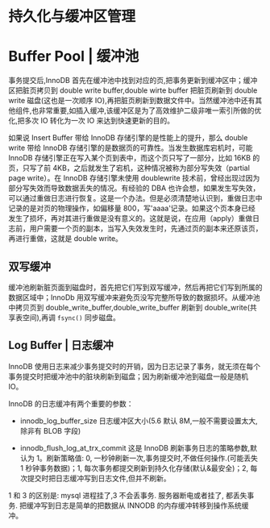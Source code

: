 # 持久化与缓冲区管理

# Buffer Pool | 缓冲池

事务提交后,InnoDB 首先在缓冲池中找到对应的页,把事务更新到缓冲区中；缓冲区把脏页拷贝到 double write buffer,double wirte buffer 把脏页刷新到 double write 磁盘(这也是一次顺序 IO),再把脏页刷新到数据文件中。当然缓冲池中还有其他组件,也非常重要,如插入缓冲,该缓冲区是为了高效维护二级非唯一索引所做的优化,把多次 IO 转化为一次 IO 来达到快速更新的目的。

如果说 Insert Buffer 带给 InnoDB 存储引擎的是性能上的提升，那么 double write 带给 InnoDB 存储引擎的是数据页的可靠性。当发生数据库宕机时，可能 InnoDB 存储引擎正在写入某个页到表中，而这个页只写了一部分，比如 16KB 的页，只写了前 4KB，之后就发生了宕机，这种情况被称为部分写失效（partial page write）。在 InnoDB 存储引擎未使用 doublewrite 技术前，曾经出现过因为部分写失效而导致数据丢失的情况。有经验的 DBA 也许会想，如果发生写失效，可以通过重做日志进行恢复。这是一个办法。但是必须清楚地认识到，重做日志中记录的是对页的物理操作，如偏移量 800，写'aaaa'记录。如果这个页本身已经发生了损坏，再对其进行重做是没有意义的。这就是说，在应用（apply）重做日志前，用户需要一个页的副本，当写入失效发生时，先通过页的副本来还原该页，再进行重做，这就是 double write。

## 双写缓冲

缓冲池刷新脏页面到磁盘时，首先把它们写到双写缓冲，然后再把它们写到所属的数据区域中；InnoDb 用双写缓冲来避免页没写完整所导致的数据损坏。从缓冲池中拷贝页到 double_write_buffer,double_write_buffer 刷新到 double_write(共享表空间),再调 `fsync()` 同步磁盘。

## Log Buffer | 日志缓冲

InnoDB 使用日志来减少事务提交时的开销，因为日志记录了事务，就无须在每个事务提交时把缓冲池中的脏块刷新到磁盘；因为刷新缓冲池到磁盘一般是随机 IO。

InnoDB 的日志缓冲有两个重要的参数：

- innodb_log_buffer_size 日志缓冲区大小(5.6 默认 8M,一般不需要设置太大,除非有 BLOB 字段)

- innodb_flush_log_at_trx_commit 这是 InnoDB 刷新事务日志的策略参数,默认为 1。刷新策略值: 0, 一秒钟刷新一次,事务提交时,不做任何操作.(可能丢失 1 秒钟事务数据)；1, 每次事务都提交刷新到持久化存储(默认&最安全)；2, 每次提交时把日志缓冲写到日志文件,但并不刷新。

1 和 3 的区别是: mysql 进程挂了,3 不会丢事务. 服务器断电或者挂了, 都丢失事务. 把缓冲写到日志是简单的把数据从 INNODB 的内存缓冲转移到操作系统缓冲。
